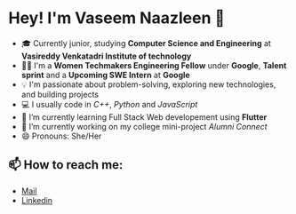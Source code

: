 # Hey! I'm Vaseem Naazleen  👋 

- 🎓 Currently junior, studying **Computer Science and Engineering** at **Vasireddy Venkatadri Institute of technology**
- 👩‍💻 I'm a **Women Techmakers Engineering Fellow** under **Google**, **Talent sprint** and a **Upcoming SWE Intern** at **Google**
- 💡 I'm passionate about problem-solving, exploring new technologies, and building projects
- 💻 I usually code in *C++*, *Python* and *JavaScript*
- 🌱 I’m currently learning Full Stack Web developement using **Flutter**
- 🔭 I’m currently working on my college mini-project *Alumni Connect*
- 😄 Pronouns: She/Her

<!--
**vnaazleen/vnaazleen** is a ✨ _special_ ✨ repository because its `README.md` (this file) appears on your GitHub profile.

Here are some ideas to get you started:

- 🔭 I’m currently working on ...
- 🌱 I’m currently learning ...
- 👯 I’m looking to collaborate on ...
- 🤔 I’m looking for help with ...
- 💬 Ask me about ...
- 📫 How to reach me: ...
- 😄 Pronouns: ...
- ⚡ Fun fact: ...
-->



## 📫 How to reach me: 
* [Mail](mailto:shaikvaseemnaazleen@gmail.com)
* [Linkedin](https://www.linkedin.com/in/vaseem-naazleen/)
